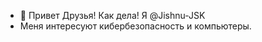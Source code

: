 - 👋 Привет Друзья! Как дела! Я @Jishnu-JSK
- Меня интересуют кибербезопасность и компьютеры. 
<!---
Jishnu-JSK/Jishnu-JSK is a ✨ special ✨ repository because its `README.md` (this file) appears on your GitHub profile.
You can click the Preview link to take a look at your changes.
--->
